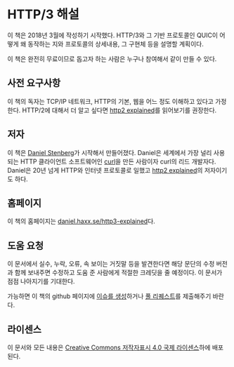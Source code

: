 <!--
# HTTP/3 explained

This book effort was started in March 2018. The plan is to document HTTP/3 and
its underlying protocol: QUIC. Why, how they work, protocol details, the
implementations and more.

The book is entirely free and is meant to be a collaborative effort
involving anyone and everyone who wants to help out.

## Prerequisites

A reader of this book is presumed to have a basic understanding of TCP/IP
networking, the fundamentals of HTTP and the web. For further insights and
specifics about HTTP/2 we recommend first reading up the details in [http2
explained](https://daniel.haxx.se/http2/).

## Author

This book is created and the work is started by [Daniel
Stenberg](https://daniel.haxx.se/). Daniel is the founder and lead developer
of [curl](https://curl.haxx.se/), the world's most widely used HTTP client
software. Daniel has worked with and on HTTP and internet protocols for over
two decades and is the author of [http2
explained](https://daniel.haxx.se/http2/).

## Home

The home page for this book is found at
[daniel.haxx.se/http3-explained](https://daniel.haxx.se/http3-explained).

## Help out

If you find mistakes, omissions, errors or blatant lies in this document,
please send us a refreshed version of the affected paragraph and we will make
amended versions. We will give proper credits to everyone who helps out. I
hope to make this document better over time.

Preferably, you submit [errors](https://github.com/bagder/http3-explained/issues)
or [pull requests](https://github.com/bagder/http3-explained/pulls) on the book's
github page.

## License

This document and all its contents are licensed under the [Creative Commons
Attribution 4.0 license](https://creativecommons.org/licenses/by/4.0/).
-->

# HTTP/3 해설

이 책은 2018년 3월에 작성하기 시작했다. HTTP/3와 그 기반 프로토콜인 QUIC이 어떻게 왜 동작하는 지와
프로토콜의 상세내용, 그 구현체 등을 설명할 계획이다.

이 책은 완전히 무료이므로 돕고자 하는 사람은 누구나 참여해서 같이 만들 수 있다.

## 사전 요구사항

이 책의 독자는 TCP/IP 네트워크, HTTP의 기본, 웹을 어느 정도 이해하고 있다고 가정한다.
HTTP/2에 대해서 더 알고 싶다면 [http2 explained](https://daniel.haxx.se/http2/)를
읽어보기를 권장한다.

## 저자

이 책은 [Daniel Stenberg](https://daniel.haxx.se/)가 시작해서 만들어졌다. Daniel은
세계에서 가장 널리 사용되는 HTTP 클라이언트 소프트웨어인 [curl](https://curl.haxx.se/)을
만든 사람이자 curl의 리드 개발자다. Daniel은 20년 넘게 HTTP와 인터넷 프로토콜로 일했고
[http2 explained](https://daniel.haxx.se/http2/)의 저자이기도 하다.

## 홈페이지

이 책의 홈페이지는
[daniel.haxx.se/http3-explained](https://daniel.haxx.se/http3-explained)다.

## 도움 요청

이 문서에서 실수, 누락, 오류, 속 보이는 거짓말 등을 발견한다면 해당 문단의 수정 버전과 함께 보내주면
수정하고 도움 준 사람에게 적절한 크레딧을 줄 예정이다. 이 문서가 점점 나아지기를 기대한다.

가능하면 이 책의 github 페이지에
[이슈를 생성](https://github.com/bagder/http3-explained/issues)하거나
[풀 리퀘스트](https://github.com/bagder/http3-explained/pulls)를 제출해주기 바란다.

## 라이센스

이 문서와 모든 내용은 [Creative Commons 저작자표시 4.0
국제 라이센스](https://creativecommons.org/licenses/by/4.0/deed.ko)하에 배포된다.
